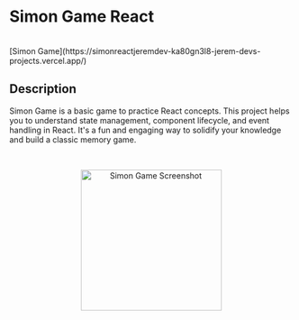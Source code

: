 # Simon Game React

<br/>
[Simon Game](https://simonreactjeremdev-ka80gn3l8-jerem-devs-projects.vercel.app/)
<br/>

## Description
Simon Game is a basic game to practice React concepts. This project helps you to understand state management, component lifecycle, and event handling in React. It's a fun and engaging way to solidify your knowledge and build a classic memory game.

<br/>

<p align="center">
  <img src="https://github.com/Jerem-Dev/Simon-React/assets/153821929/7c8e4cca-77d2-47e9-ba27-435d511b7621" alt="Simon Game Screenshot" width="250" height="auto" />
</p>
